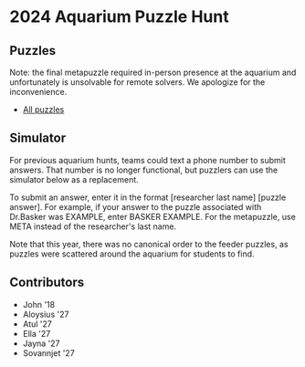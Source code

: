 # 2024 Aquarium Puzzle Hunt

## Puzzles

Note: the final metapuzzle required in-person presence at the aquarium and unfortunately
is unsolvable for remote solvers. We apologize for the inconvenience.

- [All puzzles](all.pdf)

<!-- sorry, no individual pages this time -->

## Simulator

For previous aquarium hunts, teams could text a phone number to submit answers. 
That number is no longer functional, but puzzlers can use the simulator below as a replacement.

To submit an answer, enter it in the format \[researcher last name\] \[puzzle answer\].
For example, if your answer to the puzzle associated with Dr.Basker was EXAMPLE, 
enter BASKER EXAMPLE. For the metapuzzle, use META instead of the researcher's last name.

Note that this year, there was no canonical order to the feeder puzzles, as 
puzzles were scattered around the aquarium for students to find. 

<div id="simulator"></div>

## Contributors

- John '18
- Aloysius '27
- Atul '27
- Ella '27
- Jayna '27
- Sovannjet '27

<script src="server.js"></script>
<script src="/aquarium/Simulator.js" type="module"></script>
